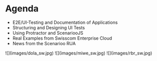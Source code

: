 # Agenda

- E2E/UI-Testing and Documentation of Applications
- Structuring and Designing UI Tests
- Using Protractor and ScenariooJS
- Real Examples from Swisscom Enterprise Cloud
- News from the Scenarioo RUA

<div class="horizontal-3">
![](images/dola_sw.jpg)
![](images/miwe_sw.jpg)
![](images/rbr_sw.jpg)
</div>
